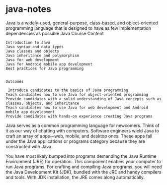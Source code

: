 # java-notes

  Java is a widely-used, general-purpose, class-based, and object-oriented programming language that is designed to have as few implementation dependencies as possible
  Java Course Content

    Introduction to Java
    Java syntax and data types
    Java classes and objects
    Java inheritance and polymorphism
    Java for web development
    Java for Android mobile app development
    Best practices for Java programming


    Outcomes

     Introduce candidates to the basics of Java programming
    Teach candidates how to use Java for object-oriented programming
    Provide candidates with a solid understanding of Java concepts such as classes, objects, and inheritance
    Teach candidates how to use Java for web development and Android mobile app development
    Provide candidates with hands-on experience creating Java programs

 Java serves as a common programming language for newcomers. Think of it as our way of chatting with computers. Software engineers wield Java to craft an array of apps—web, mobile, and desktop ones. These apps  fall under the Java applications or programs category because they are constructed with Java. 

 You have most likely bumped into programs demanding the Java Runtime Environment (JRE) for operation. This component enables your computer to run Java programs. For crafting and compiling Java programs, you    will need the Java Development Kit (JDK), bundled with the JRE and handy compilers and tools. With JDK installation, the JRE comes along automatically.
